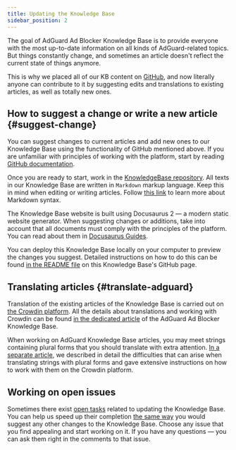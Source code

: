 ```yaml
---
title: Updating the Knowledge Base
sidebar_position: 2
---
```


The goal of AdGuard Ad Blocker Knowledge Base is to provide everyone with the most up-to-date information on all kinds of AdGuard-related topics. But things constantly change, and sometimes an article doesn't reflect the current state of things anymore.

This is why we placed all of our KB content on [GitHub](https://github.com/AdguardTeam/KnowledgeBase), and now literally anyone can contribute to it by suggesting edits and translations to existing articles, as well as totally new ones.

## How to suggest a change or write a new article {#suggest-change}

You can suggest changes to current articles and add new ones to our Knowledge Base using the functionality of GitHub mentioned above.
If you are unfamiliar with principles of working with the platform, start by reading [GitHub documentation](https://docs.github.com/en).

Once you are ready to start, work in the [KnowledgeBase repository](https://github.com/AdguardTeam/KnowledgeBase). All texts in our Knowledge Base are written in `Markdown` markup language. Keep this in mind when editing or writing articles. Follow [this link](https://docs.github.com/en/get-started/writing-on-github/getting-started-with-writing-and-formatting-on-github/basic-writing-and-formatting-syntax) to learn more about Markdown syntax.

The Knowledge Base website is built using Docusaurus 2 — a modern static website generator. When suggesting changes or additions, take into account that all documents must comply with the principles of the platform. You can read about them in [Docusaurus Guides](https://docusaurus.io/docs/category/guides).

You can deploy this Knowledge Base locally on your computer to preview the changes you suggest. Detailed instructions on how to do this can be found [in the README file](https://github.com/AdguardTeam/KnowledgeBase#readme) on this Knowledge Base's GitHub page.

## Translating articles {#translate-adguard}

Translation of the existing articles of the Knowledge Base is carried out on [the Crowdin platform](https://crowdin.com/profile/adguard). All the details about translations and working with Crowdin can be found [in the dedicated article](../translate/guidelines) of the AdGuard Ad Blocker Knowledge Base.

When working on AdGuard Knowledge Base articles, you may meet strings containing plural forms that you should translate with extra attention. [In a separate article](../translate/plural-forms), we described in detail the difficulties that can arise when translating strings with plural forms and gave extensive instructions on how to work with them on the Crowdin platform.

## Working on open issues

Sometimes there exist [open tasks](https://github.com/AdguardTeam/KnowledgeBase/issues) related to updating the Knowledge Base. You can help us speed up their completion [the same way](#suggest-change) you would suggest any other changes to the Knowledge Base. Choose any issue that you find appealing and start working on it. If you have any questions — you can ask them right in the comments to that issue.
